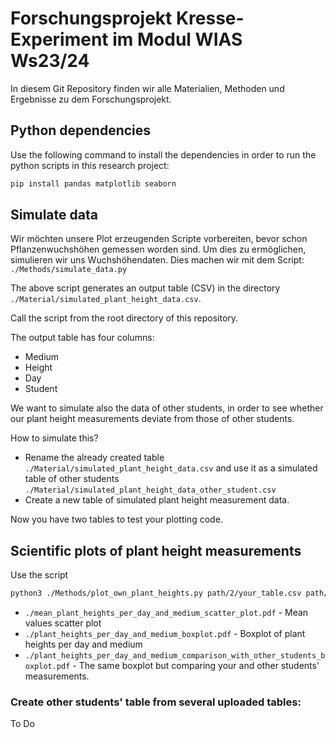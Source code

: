 # Forschungsprojekt Kresse-Experiment im Modul WIAS Ws23/24

In diesem Git Repository finden wir alle Materialien, Methoden und Ergebnisse
zu dem Forschungsprojekt.

## Python dependencies

Use the following command to install the dependencies in order to run the
python scripts in this research project:
```sh
pip install pandas matplotlib seaborn
```

## Simulate data

Wir möchten unsere Plot erzeugenden Scripte vorbereiten, bevor schon
Pflanzenwuchshöhen gemessen worden sind. Um dies zu ermöglichen, simulieren wir
uns Wuchshöhendaten. Dies machen wir mit dem Script:
`./Methods/simulate_data.py`

The above script generates an output table (CSV) in the directory
`./Material/simulated_plant_height_data.csv`. 

Call the script from the root directory of this repository.

The output table has four columns:
* Medium
* Height
* Day
* Student

We want to simulate also the data of other students, in order to see whether
our plant height measurements deviate from those of other students.

How to simulate this?
- Rename the already created table `./Material/simulated_plant_height_data.csv`
  and use it as a simulated table of other students
  `./Material/simulated_plant_height_data_other_student.csv`
- Create a new table of simulated plant height measurement data.

Now you have two tables to test your plotting code.


## Scientific plots of plant height measurements

Use the script 
```sh
python3 ./Methods/plot_own_plant_heights.py path/2/your_table.csv path/2/other_students_table.csv` to create three plots:
```
* `./mean_plant_heights_per_day_and_medium_scatter_plot.pdf` - Mean values scatter plot
* `./plant_heights_per_day_and_medium_boxplot.pdf` - Boxplot of plant heights per day and medium
* `./plant_heights_per_day_and_medium_comparison_with_other_students_boxplot.pdf` - The same boxplot but comparing your and other students' measurements.

### Create other students' table from several uploaded tables:

To Do
